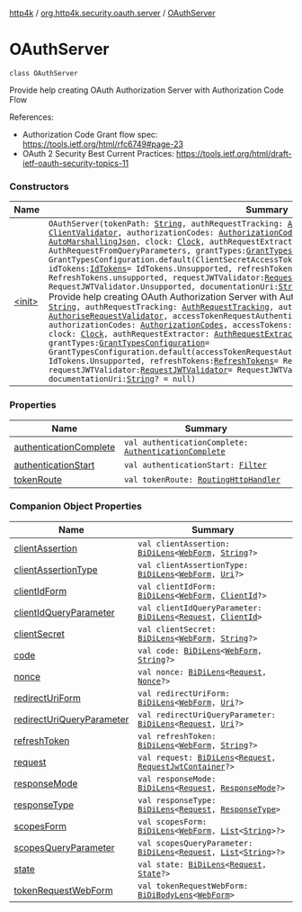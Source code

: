 [http4k](../../index.md) / [org.http4k.security.oauth.server](../index.md) / [OAuthServer](./index.md)

# OAuthServer

`class OAuthServer`

Provide help creating OAuth Authorization Server with Authorization Code Flow

References:

* Authorization Code Grant flow spec: https://tools.ietf.org/html/rfc6749#page-23
* OAuth 2 Security Best Current Practices: https://tools.ietf.org/html/draft-ietf-oauth-security-topics-11

### Constructors

| Name | Summary |
|---|---|
| [&lt;init&gt;](-init-.md) | `OAuthServer(tokenPath: `[`String`](https://kotlinlang.org/api/latest/jvm/stdlib/kotlin/-string/index.html)`, authRequestTracking: `[`AuthRequestTracking`](../-auth-request-tracking/index.md)`, clientValidator: `[`ClientValidator`](../-client-validator/index.md)`, authorizationCodes: `[`AuthorizationCodes`](../-authorization-codes/index.md)`, accessTokens: `[`AccessTokens`](../-access-tokens/index.md)`, json: `[`AutoMarshallingJson`](../../org.http4k.format/-auto-marshalling-json/index.md)`, clock: `[`Clock`](https://docs.oracle.com/javase/9/docs/api/java/time/Clock.html)`, authRequestExtractor: `[`AuthRequestExtractor`](../-auth-request-extractor/index.md)` = AuthRequestFromQueryParameters, grantTypes: `[`GrantTypesConfiguration`](../../org.http4k.security.oauth.server.accesstoken/-grant-types-configuration/index.md)` = GrantTypesConfiguration.default(ClientSecretAccessTokenRequestAuthentication(clientValidator)), idTokens: `[`IdTokens`](../-id-tokens/index.md)` = IdTokens.Unsupported, refreshTokens: `[`RefreshTokens`](../../org.http4k.security.oauth.server.refreshtoken/-refresh-tokens/index.md)` = RefreshTokens.unsupported, requestJWTValidator: `[`RequestJWTValidator`](../../org.http4k.security.oauth.server.request/-request-j-w-t-validator/index.md)` = RequestJWTValidator.Unsupported, documentationUri: `[`String`](https://kotlinlang.org/api/latest/jvm/stdlib/kotlin/-string/index.html)`? = null)`<br>Provide help creating OAuth Authorization Server with Authorization Code Flow`OAuthServer(tokenPath: `[`String`](https://kotlinlang.org/api/latest/jvm/stdlib/kotlin/-string/index.html)`, authRequestTracking: `[`AuthRequestTracking`](../-auth-request-tracking/index.md)`, authoriseRequestValidator: `[`AuthoriseRequestValidator`](../-authorise-request-validator/index.md)`, accessTokenRequestAuthentication: `[`AccessTokenRequestAuthentication`](../../org.http4k.security.oauth.server.accesstoken/-access-token-request-authentication/index.md)`, authorizationCodes: `[`AuthorizationCodes`](../-authorization-codes/index.md)`, accessTokens: `[`AccessTokens`](../-access-tokens/index.md)`, json: `[`AutoMarshallingJson`](../../org.http4k.format/-auto-marshalling-json/index.md)`, clock: `[`Clock`](https://docs.oracle.com/javase/9/docs/api/java/time/Clock.html)`, authRequestExtractor: `[`AuthRequestExtractor`](../-auth-request-extractor/index.md)` = AuthRequestFromQueryParameters, grantTypes: `[`GrantTypesConfiguration`](../../org.http4k.security.oauth.server.accesstoken/-grant-types-configuration/index.md)` = GrantTypesConfiguration.default(accessTokenRequestAuthentication), idTokens: `[`IdTokens`](../-id-tokens/index.md)` = IdTokens.Unsupported, refreshTokens: `[`RefreshTokens`](../../org.http4k.security.oauth.server.refreshtoken/-refresh-tokens/index.md)` = RefreshTokens.unsupported, requestJWTValidator: `[`RequestJWTValidator`](../../org.http4k.security.oauth.server.request/-request-j-w-t-validator/index.md)` = RequestJWTValidator.Unsupported, documentationUri: `[`String`](https://kotlinlang.org/api/latest/jvm/stdlib/kotlin/-string/index.html)`? = null)` |

### Properties

| Name | Summary |
|---|---|
| [authenticationComplete](authentication-complete.md) | `val authenticationComplete: `[`AuthenticationComplete`](../-authentication-complete/index.md) |
| [authenticationStart](authentication-start.md) | `val authenticationStart: `[`Filter`](../../org.http4k.core/-filter.md) |
| [tokenRoute](token-route.md) | `val tokenRoute: `[`RoutingHttpHandler`](../../org.http4k.routing/-routing-http-handler/index.md) |

### Companion Object Properties

| Name | Summary |
|---|---|
| [clientAssertion](client-assertion.md) | `val clientAssertion: `[`BiDiLens`](../../org.http4k.lens/-bi-di-lens/index.md)`<`[`WebForm`](../../org.http4k.lens/-web-form/index.md)`, `[`String`](https://kotlinlang.org/api/latest/jvm/stdlib/kotlin/-string/index.html)`?>` |
| [clientAssertionType](client-assertion-type.md) | `val clientAssertionType: `[`BiDiLens`](../../org.http4k.lens/-bi-di-lens/index.md)`<`[`WebForm`](../../org.http4k.lens/-web-form/index.md)`, `[`Uri`](../../org.http4k.core/-uri/index.md)`?>` |
| [clientIdForm](client-id-form.md) | `val clientIdForm: `[`BiDiLens`](../../org.http4k.lens/-bi-di-lens/index.md)`<`[`WebForm`](../../org.http4k.lens/-web-form/index.md)`, `[`ClientId`](../-client-id/index.md)`?>` |
| [clientIdQueryParameter](client-id-query-parameter.md) | `val clientIdQueryParameter: `[`BiDiLens`](../../org.http4k.lens/-bi-di-lens/index.md)`<`[`Request`](../../org.http4k.core/-request/index.md)`, `[`ClientId`](../-client-id/index.md)`>` |
| [clientSecret](client-secret.md) | `val clientSecret: `[`BiDiLens`](../../org.http4k.lens/-bi-di-lens/index.md)`<`[`WebForm`](../../org.http4k.lens/-web-form/index.md)`, `[`String`](https://kotlinlang.org/api/latest/jvm/stdlib/kotlin/-string/index.html)`?>` |
| [code](code.md) | `val code: `[`BiDiLens`](../../org.http4k.lens/-bi-di-lens/index.md)`<`[`WebForm`](../../org.http4k.lens/-web-form/index.md)`, `[`String`](https://kotlinlang.org/api/latest/jvm/stdlib/kotlin/-string/index.html)`?>` |
| [nonce](nonce.md) | `val nonce: `[`BiDiLens`](../../org.http4k.lens/-bi-di-lens/index.md)`<`[`Request`](../../org.http4k.core/-request/index.md)`, `[`Nonce`](../../org.http4k.security.openid/-nonce/index.md)`?>` |
| [redirectUriForm](redirect-uri-form.md) | `val redirectUriForm: `[`BiDiLens`](../../org.http4k.lens/-bi-di-lens/index.md)`<`[`WebForm`](../../org.http4k.lens/-web-form/index.md)`, `[`Uri`](../../org.http4k.core/-uri/index.md)`?>` |
| [redirectUriQueryParameter](redirect-uri-query-parameter.md) | `val redirectUriQueryParameter: `[`BiDiLens`](../../org.http4k.lens/-bi-di-lens/index.md)`<`[`Request`](../../org.http4k.core/-request/index.md)`, `[`Uri`](../../org.http4k.core/-uri/index.md)`?>` |
| [refreshToken](refresh-token.md) | `val refreshToken: `[`BiDiLens`](../../org.http4k.lens/-bi-di-lens/index.md)`<`[`WebForm`](../../org.http4k.lens/-web-form/index.md)`, `[`String`](https://kotlinlang.org/api/latest/jvm/stdlib/kotlin/-string/index.html)`?>` |
| [request](request.md) | `val request: `[`BiDiLens`](../../org.http4k.lens/-bi-di-lens/index.md)`<`[`Request`](../../org.http4k.core/-request/index.md)`, `[`RequestJwtContainer`](../../org.http4k.security.openid/-request-jwt-container/index.md)`?>` |
| [responseMode](response-mode.md) | `val responseMode: `[`BiDiLens`](../../org.http4k.lens/-bi-di-lens/index.md)`<`[`Request`](../../org.http4k.core/-request/index.md)`, `[`ResponseMode`](../../org.http4k.security/-response-mode/index.md)`?>` |
| [responseType](response-type.md) | `val responseType: `[`BiDiLens`](../../org.http4k.lens/-bi-di-lens/index.md)`<`[`Request`](../../org.http4k.core/-request/index.md)`, `[`ResponseType`](../../org.http4k.security/-response-type/index.md)`>` |
| [scopesForm](scopes-form.md) | `val scopesForm: `[`BiDiLens`](../../org.http4k.lens/-bi-di-lens/index.md)`<`[`WebForm`](../../org.http4k.lens/-web-form/index.md)`, `[`List`](https://kotlinlang.org/api/latest/jvm/stdlib/kotlin.collections/-list/index.html)`<`[`String`](https://kotlinlang.org/api/latest/jvm/stdlib/kotlin/-string/index.html)`>?>` |
| [scopesQueryParameter](scopes-query-parameter.md) | `val scopesQueryParameter: `[`BiDiLens`](../../org.http4k.lens/-bi-di-lens/index.md)`<`[`Request`](../../org.http4k.core/-request/index.md)`, `[`List`](https://kotlinlang.org/api/latest/jvm/stdlib/kotlin.collections/-list/index.html)`<`[`String`](https://kotlinlang.org/api/latest/jvm/stdlib/kotlin/-string/index.html)`>?>` |
| [state](state.md) | `val state: `[`BiDiLens`](../../org.http4k.lens/-bi-di-lens/index.md)`<`[`Request`](../../org.http4k.core/-request/index.md)`, `[`State`](../../org.http4k.security/-state/index.md)`?>` |
| [tokenRequestWebForm](token-request-web-form.md) | `val tokenRequestWebForm: `[`BiDiBodyLens`](../../org.http4k.lens/-bi-di-body-lens/index.md)`<`[`WebForm`](../../org.http4k.lens/-web-form/index.md)`>` |
